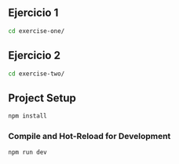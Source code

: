 ## Ejercicio 1

```sh
cd exercise-one/
```

## Ejercicio 2

```sh
cd exercise-two/
```

## Project Setup

```sh
npm install
```

### Compile and Hot-Reload for Development

```sh
npm run dev
```
